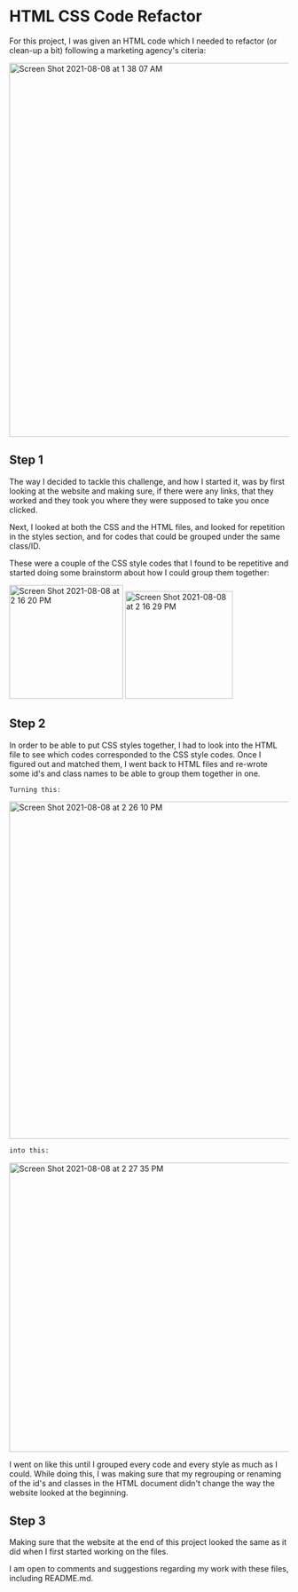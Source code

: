 # HTML CSS Code Refactor 
For this project, I was given an HTML code which I needed to refactor (or clean-up a bit) following a marketing agency's citeria: 

<img width="674" alt="Screen Shot 2021-08-08 at 1 38 07 AM" src="https://user-images.githubusercontent.com/87744534/128626261-5c8923e3-b1d7-47fd-abaf-64c16e9cf318.png">

## Step 1
The way I decided to tackle this challenge, and how I started it, was by first looking at the website and making sure, if there were any links, that they worked and they took you where they were supposed to take you once clicked. 

Next, I looked at both the CSS and the HTML files, and looked for repetition in the styles section, and for codes that could be grouped under the same class/ID. 

These were a couple of the CSS style codes that I found to be repetitive and started doing some brainstorm about how I could group them together:

<img width="205" alt="Screen Shot 2021-08-08 at 2 16 20 PM" src="https://user-images.githubusercontent.com/87744534/128645984-f7221a7a-c58b-4d0d-bc45-aabf57507016.png">
<img width="194" alt="Screen Shot 2021-08-08 at 2 16 29 PM" src="https://user-images.githubusercontent.com/87744534/128645986-4aab7d8e-cf89-4289-940a-6d9866d75586.png">

## Step 2
In order to be able to put CSS styles together, I had to look into the HTML file to see which codes corresponded to the CSS style codes. Once I figured out and matched them, I went back to HTML files and re-wrote some id's and class names to be able to group them together in one. 

```bash 
Turning this:
```

<img width="608" alt="Screen Shot 2021-08-08 at 2 26 10 PM" src="https://user-images.githubusercontent.com/87744534/128646300-efe51d5c-91d3-4e8f-a05a-6eff6355eefb.png">

```bash
into this:
```

<img width="521" alt="Screen Shot 2021-08-08 at 2 27 35 PM" src="https://user-images.githubusercontent.com/87744534/128646302-6a302610-3efd-4387-9c41-96a244fd9399.png">

I went on like this until I grouped every code and every style as much as I could. While doing this, I was making sure that my regrouping or renaming of the id's and classes in the HTML document didn't change the way the website looked at the beginning. 

## Step 3
Making sure that the website at the end of this project looked the same as it did when I first started working on the files. 

I am open to comments and suggestions regarding my work with these files, including README.md. 








